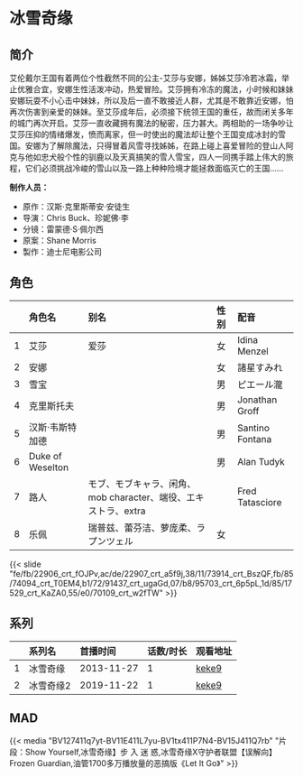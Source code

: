 # 冰雪奇缘


## 简介

艾伦戴尔王国有着两位个性截然不同的公主-艾莎与安娜，姊姊艾莎冷若冰霜，举止优雅合宜，安娜生性活泼冲动，热爱冒险。艾莎拥有冷冻的魔法，小时候和妹妹安娜玩耍不小心击中妹妹，所以及后一直不敢接近人群，尤其是不敢靠近安娜，怕再次伤害到亲爱的妹妹。至艾莎成年后，必须接下统领王国的重任，故而闭关多年的城门再次开启。艾莎一直收藏拥有魔法的秘密，压力甚大。两相助的一场争吵让艾莎压抑的情绪爆发，愤而离家，但一时使出的魔法却让整个王国变成冰封的雪国。安娜为了解除魔法，只得冒着风雪寻找姊姊，在路上碰上喜爱冒险的登山人阿克与他如忠犬般个性的驯鹿以及天真搞笑的雪人雪宝，四人一同携手踏上伟大的旅程，它们必须挑战冷峻的雪山以及一路上种种险境才能拯救面临灭亡的王国……

**制作人员：**
- 原作：汉斯·克里斯蒂安·安徒生
- 导演：Chris Buck、珍妮佛·李
- 分镜：雷蒙德·S·佩尔西
- 原案：Shane Morris
- 製作：迪士尼电影公司

## 角色

|     |   角色名   |   别名  | 性别 |  配音  |
|:--- |:------  |:----      |:---  |:--   |
| 1 | 艾莎 | 爱莎 | 女 | Idina Menzel |
| 2 | 安娜 |  | 女 | 諸星すみれ |
| 3 | 雪宝 |  | 男 | ピエール瀧 |
| 4 | 克里斯托夫 |  | 男 | Jonathan Groff |
| 5 | 汉斯·韦斯特加德 |  | 男 | Santino Fontana |
| 6 | Duke of Weselton |  | 男 | Alan Tudyk |
| 7 | 路人 | モブ、モブキャラ、闲角、mob character、端役、エキストラ、extra |  | Fred Tatasciore |
| 8 | 乐佩 | 瑞普兹、蕾芬洁、萝庞柔、ラプンツェル | 女 |  |

{{< slide "fe/fb/22906_crt_fOJPv,ac/de/22907_crt_a5f9j,38/11/73914_crt_BszQF,fb/85/74094_crt_T0EM4,b1/72/91437_crt_ugaGd,07/b8/95703_crt_6p5pL,1d/85/17529_crt_KaZA0,55/e0/70109_crt_w2fTW" >}}

## 系列

|     | 系列名   | 首播时间       | 话数/时长 | 观看地址                                                    |
| :-- | :---- | :--------- | :---- | :------------------------------------------------------ |
| 1   | 冰雪奇缘  | 2013-11-27 | 1     | [keke9](https://www.keke9.app/play/30570-4-278992.html) |
| 2   | 冰雪奇缘2 | 2019-11-22 | 1     | [keke9](https://www.keke9.app/play/30569-4-278991.html) |


## MAD

{{< media  "BV127411q7yt-BV11E411L7yu-BV1tx411P7N4-BV15J411Q7rb"
"片段：Show Yourself,冰雪奇缘】步 入 迷 惑,冰雪奇缘X守护者联盟【误解向】Frozen Guardian,油管1700多万播放量的恶搞版《Let It Go》"  >}}
